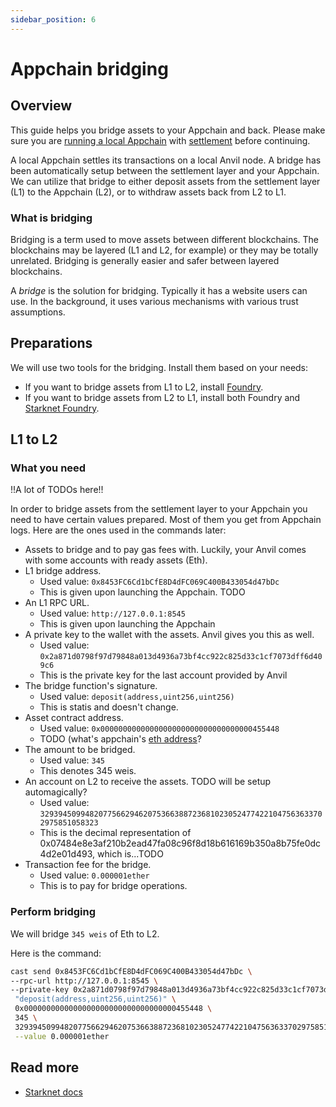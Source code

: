 ```yaml
---
sidebar_position: 6
---
```


# Appchain bridging

## Overview

This guide helps you bridge assets to your Appchain and back. Please make sure you are [running a local Appchain](/quickstart/run_appchain) with [settlement](/concepts/settlement) before continuing.

A local Appchain settles its transactions on a local Anvil node. A bridge has been automatically setup between the settlement layer and your Appchain. We can utilize that bridge to either deposit assets from the settlement layer (L1) to the Appchain (L2), or to withdraw assets back from L2 to L1.

### What is bridging

Bridging is a term used to move assets between different blockchains. The blockchains may be layered (L1 and L2, for example) or they may be totally unrelated. Bridging is generally easier and safer between layered blockchains.

A *bridge* is the solution for bridging. Typically it has a website users can use. In the background, it uses various mechanisms with various trust assumptions.

## Preparations

We will use two tools for the bridging. Install them based on your needs:
- If you want to bridge assets from L1 to L2, install [Foundry](https://book.getfoundry.sh/getting-started/installation).
- If you want to bridge assets from L2 to L1, install both Foundry and [Starknet Foundry](https://foundry-rs.github.io/starknet-foundry/getting-started/installation.html).

## L1 to L2

### What you need

!!A lot of TODOs here!!

In order to bridge assets from the settlement layer to your Appchain you need to have certain values prepared. Most of them you get from Appchain logs. Here are the ones used in the commands later:
* Assets to bridge and to pay gas fees with. Luckily, your Anvil comes with some accounts with ready assets (Eth).
* L1 bridge address.
  * Used value: `0x8453FC6Cd1bCfE8D4dFC069C400B433054d47bDc`
  * This is given upon launching the Appchain. TODO
* An L1 RPC URL.
  * Used value: `http://127.0.0.1:8545`
  * This is given upon launching the Appchain
* A private key to the wallet with the assets. Anvil gives you this as well.
  * Used value: `0x2a871d0798f97d79848a013d4936a73bf4cc922c825d33c1cf7073dff6d409c6`
  * This is the private key for the last account provided by Anvil
* The bridge function's signature.
  * Used value: `deposit(address,uint256,uint256)`
  * This is statis and doesn't change.
* Asset contract address.
  * Used value: `0x0000000000000000000000000000000000455448`
  * TODO (what's appchain's [eth address](https://github.com/starknet-io/starknet-addresses/blob/master/bridged_tokens/sepolia.json)?
* The amount to be bridged.
  * Used value: `345`
  * This denotes 345 weis.
* An account on L2 to receive the assets. TODO will be setup automagically?
  * Used value: `3293945099482077566294620753663887236810230524774221047563633702975851058323`
  * This is the decimal representation of 0x07484e8e3af210b2ead47fa08c96f8d18b616169b350a8b75fe0dc4d2e01d493, which is...TODO
* Transaction fee for the bridge.
  * Used value: `0.000001ether`
  * This is to pay for bridge operations.

### Perform bridging

We will bridge `345 weis` of Eth to L2.

Here is the command:
```bash
cast send 0x8453FC6Cd1bCfE8D4dFC069C400B433054d47bDc \ 
--rpc-url http://127.0.0.1:8545 \
--private-key 0x2a871d0798f97d79848a013d4936a73bf4cc922c825d33c1cf7073dff6d409c6 \
 "deposit(address,uint256,uint256)" \
 0x0000000000000000000000000000000000455448 \
 345 \
 3293945099482077566294620753663887236810230524774221047563633702975851058323 \
 --value 0.000001ether
```

## Read more

- [Starknet docs](https://docs.starknet.io/starkgate/overview/)

